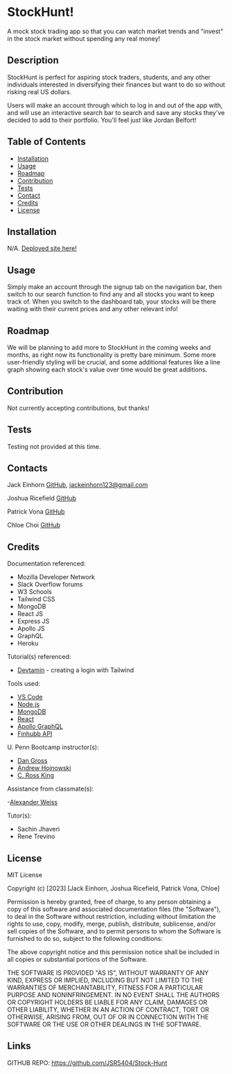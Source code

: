 # StockHunt!
A mock stock trading app so that you can watch market trends and "invest" in the stock market without spending any real money! 

## Description
StockHunt is perfect for aspiring stock traders, students, and any other individuals interested in diversifying their finances but want to do so without risking real US dollars. 

Users will make an account through which to log in and out of the app with, and will use an interactive search bar to search and save any stocks they've decided to add to their portfolio. You'll feel just like Jordan Belfort!


## Table of Contents
- [Installation](#installation)
- [Usage](#usage)
- [Roadmap](#roadmap)
- [Contribution](#contribution)
- [Tests](#tests)
- [Contact](#contact)
- [Credits](#credits)
- [License](#license)


## Installation

N/A. [Deployed site here!]()


## Usage

Simply make an account through the signup tab on the navigation bar, then switch to our search function to find any and all stocks you want to keep track of. When you switch to the dashboard tab, your stocks will be there waiting with their current prices and any other relevant info!


## Roadmap

We will be planning to add more to StockHunt in the coming weeks and months, as right now its functionality is pretty bare minimum. Some more user-friendly styling will be crucial, and some additional features like a line graph showing each stock's value over time would be great additions. 


## Contribution

Not currently accepting contributions, but thanks!


## Tests

Testing not provided at this time.


## Contacts

Jack Einhorn [GitHub](https://github.com/skullkid4200), [jackeinhorn123@gmail.com](mailto:jackeinhorn123@gmail.com)

Joshua Ricefield [GitHub](https://github.com/JSR5404)

Patrick Vona [GitHub](https://github.com/Pvon11)

Chloe Choi [GitHub](https://github.com/cchloe928)


## Credits

Documentation referenced:

- Mozilla Developer Network
- Slack Overflow forums
- W3 Schools
- Tailwind CSS
- MongoDB
- React JS
- Express JS
- Apollo JS
- GraphQL
- Heroku

Tutorial(s) referenced:

- [Devtamin](https://www.youtube.com/watch?v=We5HZSS2sHM) - creating a login with Tailwind


Tools used:

- [VS Code](https://code.visualstudio.com/)
- [Node.js](https://nodejs.org/en/)
- [MongoDB](https://www.mongodb.com/)
- [React](https://react.dev/)
- [Apollo GraphQL](https://www.apollographql.com/)
- [Finhubb API](https://finnhub.io/docs/api)

U. Penn Bootcamp instructor(s): 

- [Dan Gross](https://github.com/DanielWGross)
- [Andrew Hojnowski](https://github.com/aHojo)
- [C. Ross King](https://github.com/RomeoKilo125/)

Assistance from classmate(s):

-[Alexander Weiss](https://github.com/alexander1262)

Tutor(s):
- Sachin Jhaveri 
- Rene Trevino


## License

MIT License

Copyright (c) [2023] [Jack Einhorn, Joshua Ricefield, Patrick Vona, Chloe]

Permission is hereby granted, free of charge, to any person obtaining a copy of this software and associated documentation files (the "Software"), to deal in the Software without restriction, including without limitation the rights to use, copy, modify, merge, publish, distribute, sublicense, and/or sell copies of the Software, and to permit persons to whom the Software is furnished to do so, subject to the following conditions:

The above copyright notice and this permission notice shall be included in all copies or substantial portions of the Software.

THE SOFTWARE IS PROVIDED "AS IS", WITHOUT WARRANTY OF ANY KIND, EXPRESS OR IMPLIED, INCLUDING BUT NOT LIMITED TO THE WARRANTIES OF MERCHANTABILITY, FITNESS FOR A PARTICULAR PURPOSE AND NONINFRINGEMENT. IN NO EVENT SHALL THE AUTHORS OR COPYRIGHT HOLDERS BE LIABLE FOR ANY CLAIM, DAMAGES OR OTHER LIABILITY, WHETHER IN AN ACTION OF CONTRACT, TORT OR OTHERWISE, ARISING FROM, OUT OF OR IN CONNECTION WITH THE SOFTWARE OR THE USE OR OTHER DEALINGS IN THE SOFTWARE.

## Links
GITHUB REPO: https://github.com/JSR5404/Stock-Hunt